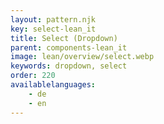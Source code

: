 ```yaml
---
layout: pattern.njk
key: select-lean_it
title: Select (Dropdown)
parent: components-lean_it
image: lean/overview/select.webp
keywords: dropdown, select
order: 220
availablelanguages: 
    - de
    - en
---
```


